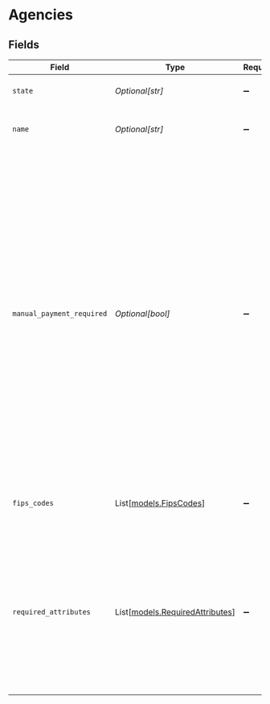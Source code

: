 # Agencies


## Fields

| Field                                                                                                                                                                                                                                                                                                                                                     | Type                                                                                                                                                                                                                                                                                                                                                      | Required                                                                                                                                                                                                                                                                                                                                                  | Description                                                                                                                                                                                                                                                                                                                                               |
| --------------------------------------------------------------------------------------------------------------------------------------------------------------------------------------------------------------------------------------------------------------------------------------------------------------------------------------------------------- | --------------------------------------------------------------------------------------------------------------------------------------------------------------------------------------------------------------------------------------------------------------------------------------------------------------------------------------------------------- | --------------------------------------------------------------------------------------------------------------------------------------------------------------------------------------------------------------------------------------------------------------------------------------------------------------------------------------------------------- | --------------------------------------------------------------------------------------------------------------------------------------------------------------------------------------------------------------------------------------------------------------------------------------------------------------------------------------------------------- |
| `state`                                                                                                                                                                                                                                                                                                                                                   | *Optional[str]*                                                                                                                                                                                                                                                                                                                                           | :heavy_minus_sign:                                                                                                                                                                                                                                                                                                                                        | Two letter state abbreviation                                                                                                                                                                                                                                                                                                                             |
| `name`                                                                                                                                                                                                                                                                                                                                                    | *Optional[str]*                                                                                                                                                                                                                                                                                                                                           | :heavy_minus_sign:                                                                                                                                                                                                                                                                                                                                        | Name of state child support agency                                                                                                                                                                                                                                                                                                                        |
| `manual_payment_required`                                                                                                                                                                                                                                                                                                                                 | *Optional[bool]*                                                                                                                                                                                                                                                                                                                                          | :heavy_minus_sign:                                                                                                                                                                                                                                                                                                                                        | Specifies if remitting payment to the agency is required outside of Gusto. If true, Gusto includes garnishment amounts for this agency in payroll calculation, but does not debit for or remit payment to the agency automatically. As of September 2024, only garnishments for South Carolina Integrated Child Support Services require manual payment.<br/> |
| `fips_codes`                                                                                                                                                                                                                                                                                                                                              | List[[models.FipsCodes](../models/fipscodes.md)]                                                                                                                                                                                                                                                                                                          | :heavy_minus_sign:                                                                                                                                                                                                                                                                                                                                        | FIPS codes for state or county child support orders                                                                                                                                                                                                                                                                                                       |
| `required_attributes`                                                                                                                                                                                                                                                                                                                                     | List[[models.RequiredAttributes](../models/requiredattributes.md)]                                                                                                                                                                                                                                                                                        | :heavy_minus_sign:                                                                                                                                                                                                                                                                                                                                        | Describes which child support case identifying attributes are required for this agency. While most agencies only require a single identifier, some (e.g. OH) require multiple identifiers.                                                                                                                                                                |